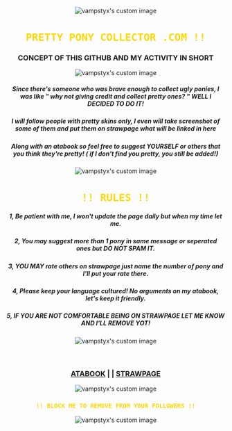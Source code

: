 <!-- level 1: simple bio and stats -->
<p align="center">
  <img src="https://64.media.tumblr.com/d87cbee83b2c747ee5ae469b1fd38f0e/9b0200cd5f331a24-1e/s640x960/340820918b4c5884aa0ff340c649005353f6047e.pnj" alt="vampstyx's custom image"/>
</p>

<h1 align="center"><code style="color : gold"> PRETTY PONY COLLECTOR .COM !! </code></h3>
<h3 align="center"> CONCEPT OF THIS GITHUB AND MY ACTIVITY IN SHORT</h3>

<p align="center">
  <img src="https://64.media.tumblr.com/747b018b398e4490655f881b12a63d99/23c9d1d5cf9aada9-9b/s400x600/ef16da82b74606b0857b1ee07c008d9b3e4f3910.pnj" alt="vampstyx's custom image"/>
</p>

<h5 align="center"> Since there's someone who was brave enough to collect ugly ponies, I was like " why not giving credit and collect pretty ones? " WELL I DECIDED TO DO IT!</h3>
<h5 align="center"> I will follow people with pretty skins only, I even will take screenshot of some of them and put them on strawpage what will be linked in here</h3>
<h5 align="center"> Along with an atabook so feel free to suggest YOURSELF or others that you think they're pretty! ( if I don't find you pretty, you still be added!)</h3>

<p align="center">
  <img src="https://64.media.tumblr.com/cb4fb743128eb5f7aee121e11f110922/803605c7838a7f5d-cd/s640x960/e7f3637daf2d52093b1e6ea2d4ccab6e8f690a0a.pnj" alt="vampstyx's custom image"/>
</p>

<h1 align="center"><code style="color : gold"> !! RULES !! </code></h3>
<h5 align="center">  1, Be patient with me, I won't update the page daily but when my time let me. </h3>
<h5 align="center">  2, You may suggest more than 1 pony in same message or seperated ones but DO NOT SPAM IT. </h5>
<h5 align="center">  3, YOU MAY rate others on strawpage just name the number of pony and I'll put your rate there. </h5>
<h5 align="center">  4, Please keep your language cultured! No arguments on my atabook, let's keep it friendly. </h5>
<h5 align="center">  5, IF YOU ARE NOT COMFORTABLE BEING ON STRAWPAGE LET ME KNOW AND I'LL REMOVE YOT! </h5>

<p align="center">
  <img src="https://64.media.tumblr.com/289e82e31eb356c656af2795da09d144/803605c7838a7f5d-ce/s640x960/3f723d5092d41fc18190cee6f13d8215b0a0f338.pnj" alt="vampstyx's custom image"/>
</p>


　<h3 align="center"> [ATABOOK](https://prettypony404.atabook.org/)  | |  [STRAWPAGE](https://prettyponycollector.straw.page) </h3>
<p align="center">
  <img src="https://64.media.tumblr.com/747b018b398e4490655f881b12a63d99/23c9d1d5cf9aada9-9b/s400x600/ef16da82b74606b0857b1ee07c008d9b3e4f3910.pnj" alt="vampstyx's custom image"/>
</p>

<h3 align="center"><code style="color : gold"> !! BLOCK ME TO REMOVE FROM YOUR FOLLOWERS !! </code></h3>

<p align="center">
  <img src="https://64.media.tumblr.com/ba3229eccabb42d33d14826ce2853e81/9b0200cd5f331a24-f6/s640x960/6e4585901fe616b3f0e00bd64fec04031acee98d.pnj" alt="vampstyx's custom image"/>
</p>
